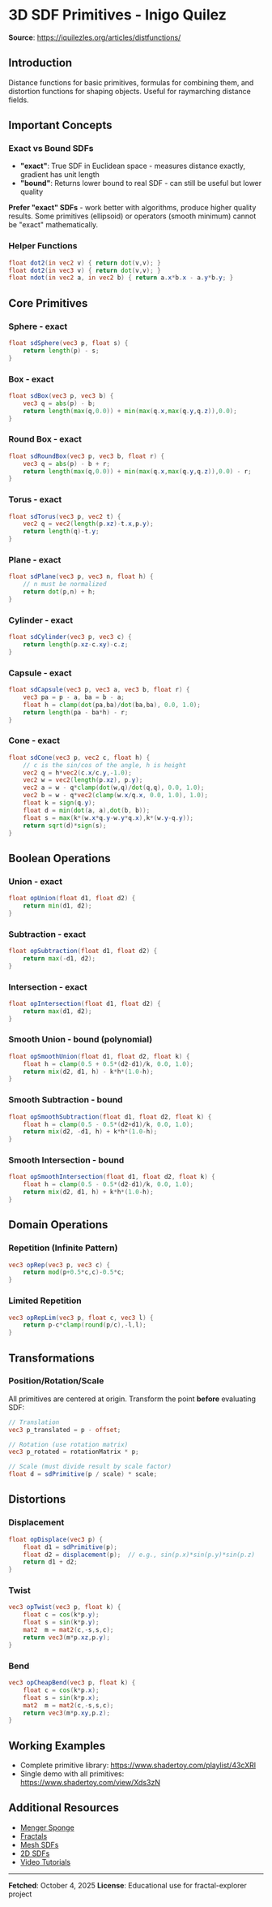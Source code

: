 # 3D SDF Primitives - Inigo Quilez

**Source**: https://iquilezles.org/articles/distfunctions/

## Introduction

Distance functions for basic primitives, formulas for combining them, and distortion functions for shaping objects. Useful for raymarching distance fields.

## Important Concepts

### Exact vs Bound SDFs

- **"exact"**: True SDF in Euclidean space - measures distance exactly, gradient has unit length
- **"bound"**: Returns lower bound to real SDF - can still be useful but lower quality

**Prefer "exact" SDFs** - work better with algorithms, produce higher quality results. Some primitives (ellipsoid) or operators (smooth minimum) cannot be "exact" mathematically.

### Helper Functions

```glsl
float dot2(in vec2 v) { return dot(v,v); }
float dot2(in vec3 v) { return dot(v,v); }
float ndot(in vec2 a, in vec2 b) { return a.x*b.x - a.y*b.y; }
```

## Core Primitives

### Sphere - exact
```glsl
float sdSphere(vec3 p, float s) {
    return length(p) - s;
}
```

### Box - exact
```glsl
float sdBox(vec3 p, vec3 b) {
    vec3 q = abs(p) - b;
    return length(max(q,0.0)) + min(max(q.x,max(q.y,q.z)),0.0);
}
```

### Round Box - exact
```glsl
float sdRoundBox(vec3 p, vec3 b, float r) {
    vec3 q = abs(p) - b + r;
    return length(max(q,0.0)) + min(max(q.x,max(q.y,q.z)),0.0) - r;
}
```

### Torus - exact
```glsl
float sdTorus(vec3 p, vec2 t) {
    vec2 q = vec2(length(p.xz)-t.x,p.y);
    return length(q)-t.y;
}
```

### Plane - exact
```glsl
float sdPlane(vec3 p, vec3 n, float h) {
    // n must be normalized
    return dot(p,n) + h;
}
```

### Cylinder - exact
```glsl
float sdCylinder(vec3 p, vec3 c) {
    return length(p.xz-c.xy)-c.z;
}
```

### Capsule - exact
```glsl
float sdCapsule(vec3 p, vec3 a, vec3 b, float r) {
    vec3 pa = p - a, ba = b - a;
    float h = clamp(dot(pa,ba)/dot(ba,ba), 0.0, 1.0);
    return length(pa - ba*h) - r;
}
```

### Cone - exact
```glsl
float sdCone(vec3 p, vec2 c, float h) {
    // c is the sin/cos of the angle, h is height
    vec2 q = h*vec2(c.x/c.y,-1.0);
    vec2 w = vec2(length(p.xz), p.y);
    vec2 a = w - q*clamp(dot(w,q)/dot(q,q), 0.0, 1.0);
    vec2 b = w - q*vec2(clamp(w.x/q.x, 0.0, 1.0), 1.0);
    float k = sign(q.y);
    float d = min(dot(a, a),dot(b, b));
    float s = max(k*(w.x*q.y-w.y*q.x),k*(w.y-q.y));
    return sqrt(d)*sign(s);
}
```

## Boolean Operations

### Union - exact
```glsl
float opUnion(float d1, float d2) {
    return min(d1, d2);
}
```

### Subtraction - exact
```glsl
float opSubtraction(float d1, float d2) {
    return max(-d1, d2);
}
```

### Intersection - exact
```glsl
float opIntersection(float d1, float d2) {
    return max(d1, d2);
}
```

### Smooth Union - bound (polynomial)
```glsl
float opSmoothUnion(float d1, float d2, float k) {
    float h = clamp(0.5 + 0.5*(d2-d1)/k, 0.0, 1.0);
    return mix(d2, d1, h) - k*h*(1.0-h);
}
```

### Smooth Subtraction - bound
```glsl
float opSmoothSubtraction(float d1, float d2, float k) {
    float h = clamp(0.5 - 0.5*(d2+d1)/k, 0.0, 1.0);
    return mix(d2, -d1, h) + k*h*(1.0-h);
}
```

### Smooth Intersection - bound
```glsl
float opSmoothIntersection(float d1, float d2, float k) {
    float h = clamp(0.5 - 0.5*(d2-d1)/k, 0.0, 1.0);
    return mix(d2, d1, h) + k*h*(1.0-h);
}
```

## Domain Operations

### Repetition (Infinite Pattern)
```glsl
vec3 opRep(vec3 p, vec3 c) {
    return mod(p+0.5*c,c)-0.5*c;
}
```

### Limited Repetition
```glsl
vec3 opRepLim(vec3 p, float c, vec3 l) {
    return p-c*clamp(round(p/c),-l,l);
}
```

## Transformations

### Position/Rotation/Scale
All primitives are centered at origin. Transform the point **before** evaluating SDF:

```glsl
// Translation
vec3 p_translated = p - offset;

// Rotation (use rotation matrix)
vec3 p_rotated = rotationMatrix * p;

// Scale (must divide result by scale factor)
float d = sdPrimitive(p / scale) * scale;
```

## Distortions

### Displacement
```glsl
float opDisplace(vec3 p) {
    float d1 = sdPrimitive(p);
    float d2 = displacement(p);  // e.g., sin(p.x)*sin(p.y)*sin(p.z)
    return d1 + d2;
}
```

### Twist
```glsl
vec3 opTwist(vec3 p, float k) {
    float c = cos(k*p.y);
    float s = sin(k*p.y);
    mat2  m = mat2(c,-s,s,c);
    return vec3(m*p.xz,p.y);
}
```

### Bend
```glsl
vec3 opCheapBend(vec3 p, float k) {
    float c = cos(k*p.x);
    float s = sin(k*p.x);
    mat2  m = mat2(c,-s,s,c);
    return vec3(m*p.xy,p.z);
}
```

## Working Examples

- Complete primitive library: https://www.shadertoy.com/playlist/43cXRl
- Single demo with all primitives: https://www.shadertoy.com/view/Xds3zN

## Additional Resources

- [Menger Sponge](https://iquilezles.org/articles/menger)
- [Fractals](https://iquilezles.org/articles/mandelbulb)
- [Mesh SDFs](https://iquilezles.org/articles/sdfbounding)
- [2D SDFs](https://iquilezles.org/articles/distfunctions2d)
- [Video Tutorials](https://iquilezles.org/live)

---

**Fetched**: October 4, 2025
**License**: Educational use for fractal-explorer project
